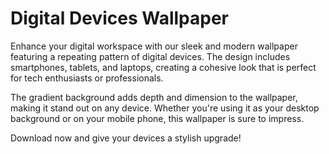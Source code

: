 <!--
Write me markdown content of website with wallpaper:

"A wallpaper featuring a repeating pattern of sleek and modern digital devices, such as smartphones, tablets, and laptops, set against a gradient background."

The header of the page should not be copy of the text but rather a real content of the website which is using this wallpaper.
-->

<!--font:Poppins-->

# Digital Devices Wallpaper

Enhance your digital workspace with our sleek and modern wallpaper featuring a repeating pattern of digital devices. The design includes smartphones, tablets, and laptops, creating a cohesive look that is perfect for tech enthusiasts or professionals.

The gradient background adds depth and dimension to the wallpaper, making it stand out on any device. Whether you're using it as your desktop background or on your mobile phone, this wallpaper is sure to impress.

Download now and give your devices a stylish upgrade!
